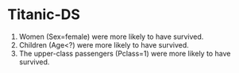 # Titanic-DS
1. Women (Sex=female) were more likely to have survived.
2. Children (Age<?) were more likely to have survived.
3. The upper-class passengers (Pclass=1) were more likely to have survived.
